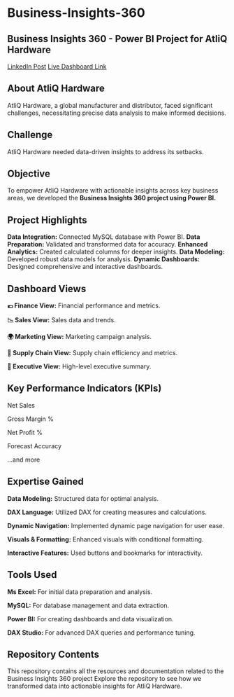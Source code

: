 # Business-Insights-360
## Business Insights 360 - Power BI Project for AtliQ Hardware

[LinkedIn Post](https://www.linkedin.com/posts/mounikapalli_business-insights-360-power-bi-project-activity-7165979462206009345-kwEu?utm_source=share&utm_medium=member_desktop)
[Live Dashboard Link](https://app.powerbi.com/view?r=eyJrIjoiZmVkNTg4NGUtMDE0Yy00YjE1LThkZWYtMTUzMjIyN2FkNGU4IiwidCI6ImM2ZTU0OWIzLTVmNDUtNDAzMi1hYWU5LWQ0MjQ0ZGM1YjJjNCJ9)
## About AtliQ Hardware
AtliQ Hardware, a global manufacturer and distributor, faced significant challenges, necessitating precise data analysis to make informed decisions.
## Challenge
AtliQ Hardware needed data-driven insights to address its setbacks.
## Objective
To empower AtliQ Hardware with actionable insights across key business areas, we developed the **Business Insights 360 project using Power BI.**
## Project Highlights
**Data Integration:** Connected MySQL database with Power BI.
**Data Preparation:** Validated and transformed data for accuracy.
**Enhanced Analytics:** Created calculated columns for deeper insights.
**Data Modeling:** Developed robust data models for analysis.
**Dynamic Dashboards:** Designed comprehensive and interactive dashboards.
## Dashboard Views
**💶 Finance View:** Financial performance and metrics.

**📉 Sales View:** Sales data and trends.

**🌍 Marketing View:** Marketing campaign analysis.

**🚛 Supply Chain View:** Supply chain efficiency and metrics.

**🤵 Executive View:** High-level executive summary.

## Key Performance Indicators (KPIs)
Net Sales

Gross Margin %

Net Profit %

Forecast Accuracy

...and more
## Expertise Gained
**Data Modeling:** Structured data for optimal analysis.

**DAX Language:** Utilized DAX for creating measures and calculations.

**Dynamic Navigation:** Implemented dynamic page navigation for user ease.

**Visuals & Formatting:** Enhanced visuals with conditional formatting.

**Interactive Features:** Used buttons and bookmarks for interactivity.

## Tools Used
**Ms Excel:** For initial data preparation and analysis.

**MySQL:** For database management and data extraction.

**Power BI:** For creating dashboards and data visualization.

**DAX Studio:** For advanced DAX queries and performance tuning.


## Repository Contents
This repository contains all the resources and documentation related to the Business Insights 360 project
Explore the repository to see how we transformed data into actionable insights for AtliQ Hardware.
